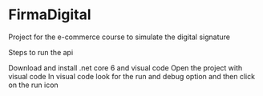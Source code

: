 # FirmaDigital
Project for the e-commerce course to simulate the digital signature

Steps to run the api

Download and install .net core 6 and visual code
Open the project with visual code
In visual code look for the run and debug option and then click on the run icon
